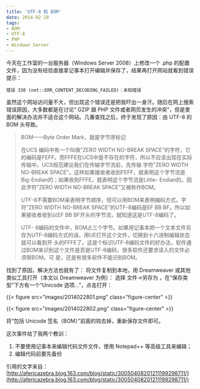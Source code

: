 ```yaml
---
title: 'UTF-8 和 BOM'
date: 2014-02-28
tags:
- BOM
- UTF-8
- PHP
- Windows Server
---
```


今天在工作室的一台服务器（Windows Server 2008）上修改一个 .php 的配置文件，因为没有经验直接拿记事本打开编辑并保存了，结果再打开网站就看到错误提示：

```
错误 330 (net::ERR_CONTENT_DECODING_FAILED)：未知错误
```

<!--more-->

虽然这个网站访问量不大，但出现这个错误还是把我吓出一身汗。随后在网上搜索错误原因，大多数都是在讨论“ GZIP 跟 PHP 文件或者网页发生的冲突”，但是里面的解决办法并不适合这个网站。几番查找之后，终于发现了原因：由 UTF-8 的 BOM 头导致。

> BOM——Byte Order Mark，就是字节序标记
>
> 在UCS 编码中有一个叫做”ZERO WIDTH NO-BREAK SPACE”的字符，它的编码是FEFF。而FFFE在UCS中是不存在的字符，所以不应该出现在实际传输中。UCS规范建议我们在传输字节流前，先传输 字符”ZERO WIDTH NO-BREAK SPACE”。这样如果接收者收到FEFF，就表明这个字节流是Big-Endian的；如果收到FFFE，就表明这个字节流是Little- Endian的。因此字符”ZERO WIDTH NO-BREAK SPACE”又被称作BOM。
>
> UTF-8不需要BOM来表明字节顺序，但可以用BOM来表明编码方式。字符”ZERO WIDTH NO-BREAK SPACE”的UTF-8编码是EF BB BF。所以如果接收者收到以EF BB BF开头的字节流，就知道这是UTF-8编码了。
>
> UTF- 8编码的文件中，BOM占三个字节。如果用记事本把一个文本文件另存为UTF-8编码方式的话，用UE打开这个文件，切换到十六进制编辑状态就可以看到开 头的FFFE了。这是个标识UTF-8编码文件的好办法，软件通过BOM来识别这个文件是否是UTF-8编码，很多软件还要求读入的文件必须带BOM。可 是，还是有很多软件不能识别BOM。

找到了原因，解决方法也就有了：
将文件复制到本地，用 Dreamweaver 或其他类似工具打开（本文以 Dreamweaver 为例）：
选择 文件->另存为 ，在“保存类型”下方有一个“Unicode 选项…”，点击打开：

{{< figure src="images/2014022801.png" class="figure-center" >}}

{{< figure src="images/2014022802.png" class="figure-center" >}}

将“包括 Unicode 签名（BOM）”前面的钩去掉，重新保存文件即可。

这次事件给了我两个教训：
1. 不要使用记事本来编辑代码文件文件，使用 Notepad++ 等高级工具来编辑；
2. 编辑代码前要先备份

引用的文字来自：
[http://afericazebra.blog.163.com/blog/static/30050408201211199298711/](http://afericazebra.blog.163.com/blog/static/30050408201211199298711/)